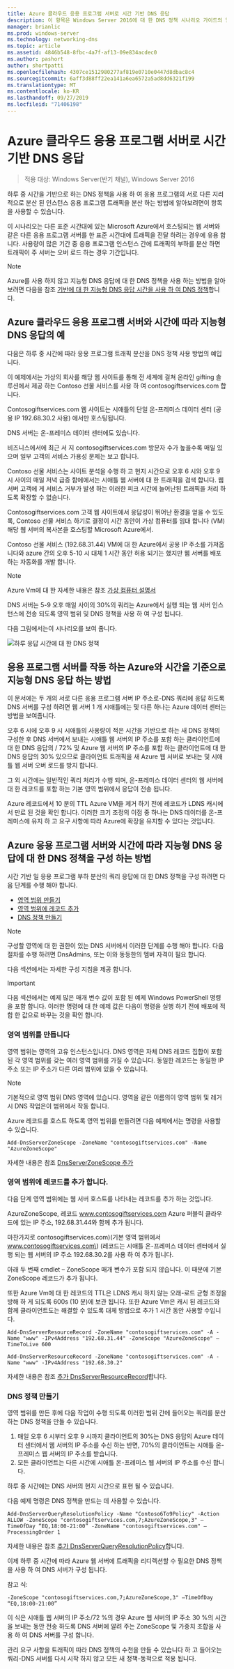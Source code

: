 ```yaml
---
title: Azure 클라우드 응용 프로그램 서버로 시간 기반 DNS 응답
description: 이 항목은 Windows Server 2016에 대 한 DNS 정책 시나리오 가이드의 일부입니다.
manager: brianlic
ms.prod: windows-server
ms.technology: networking-dns
ms.topic: article
ms.assetid: 4846b548-8fbc-4a7f-af13-09e834acdec0
ms.author: pashort
author: shortpatti
ms.openlocfilehash: 4307ce1512980277af819e0710e0447d8dbac8c4
ms.sourcegitcommit: 6aff3d88ff22ea141a6ea6572a5ad8dd6321f199
ms.translationtype: MT
ms.contentlocale: ko-KR
ms.lasthandoff: 09/27/2019
ms.locfileid: "71406198"
---
```

# <a name="dns-responses-based-on-time-of-day-with-an-azure-cloud-app-server"></a>Azure 클라우드 응용 프로그램 서버로 시간 기반 DNS 응답

>적용 대상: Windows Server(반기 채널), Windows Server 2016

하루 중 시간을 기반으로 하는 DNS 정책을 사용 하 여 응용 프로그램의 서로 다른 지리적으로 분산 된 인스턴스 응용 프로그램 트래픽을 분산 하는 방법에 알아보려면이 항목을 사용할 수 있습니다. 

이 시나리오는 다른 표준 시간대에 있는 Microsoft Azure에서 호스팅되는 웹 서버와 같은 다른 응용 프로그램 서버를 한 표준 시간대에 트래픽을 전달 하려는 경우에 유용 합니다. 사용량이 많은 기간 중 응용 프로그램 인스턴스 간에 트래픽의 부하를 분산 하면 트래픽이 주 서버는 오버 로드 하는 경우 기간입니다. 

> [!NOTE]
> Azure를 사용 하지 않고 지능형 DNS 응답에 대 한 DNS 정책을 사용 하는 방법을 알아보려면 다음을 참조 [기반에 대 한 지능형 DNS 응답 시간을 사용 하 여 DNS 정책](Scenario--Use-DNS-Policy-for-Intelligent-DNS-Responses-Based-on-the-Time-of-Day.md)합니다. 

## <a name="example-of-intelligent-dns-responses-based-on-the-time-of-day-with-azure-cloud-app-server"></a>Azure 클라우드 응용 프로그램 서버와 시간에 따라 지능형 DNS 응답의 예

다음은 하루 중 시간에 따라 응용 프로그램 트래픽 분산을 DNS 정책 사용 방법의 예입니다.

이 예제에서는 가상의 회사를 해당 웹 사이트를 통해 전 세계에 걸쳐 온라인 gifting 솔루션에서 제공 하는 Contoso 선물 서비스를 사용 하 여 contosogiftservices.com 합니다. 

Contosogiftservices.com 웹 사이트는 시애틀의 단일 온-프레미스 데이터 센터 (공용 IP 192.68.30.2 사용) 에서만 호스팅됩니다. 

DNS 서버는 온-프레미스 데이터 센터에도 있습니다. 

비즈니스에서에 최근 서 지 contosogiftservices.com 방문자 수가 높을수록 매일 있으며 일부 고객의 서비스 가용성 문제는 보고 합니다. 

Contoso 선물 서비스는 사이트 분석을 수행 하 고 현지 시간으로 오후 6 시와 오후 9 시 사이의 매일 저녁 급증 함에에서는 시애틀 웹 서버에 대 한 트래픽을 검색 합니다. 웹 서버 고객에 게 서비스 거부가 발생 하는 이러한 피크 시간에 늘어난된 트래픽을 처리 하도록 확장할 수 없습니다. 

Contosogiftservices.com 고객 웹 사이트에서 응답성이 뛰어난 환경을 얻을 수 있도록, Contoso 선물 서비스 하기로 결정이 시간 동안이 가상 컴퓨터를 임대 합니다 \(VM\) 해당 웹 서버의 복사본을 호스팅할 Microsoft Azure에서.  

Contoso 선물 서비스 (192.68.31.44) VM에 대 한 Azure에서 공용 IP 주소를 가져옵니다와 azure 간의 오후 5-10 시 대체 1 시간 동안 허용 되기는 했지만 웹 서버를 배포 하는 자동화를 개발 합니다.

> [!NOTE]
> Azure Vm에 대 한 자세한 내용은 참조 [가상 컴퓨터 설명서](https://azure.microsoft.com/documentation/services/virtual-machines/) 

DNS 서버는 5-9 오후 매일 사이의 30%의 쿼리는 Azure에서 실행 되는 웹 서버 인스턴스에 전송 되도록 영역 범위 및 DNS 정책을 사용 하 여 구성 됩니다.

다음 그림에서는이 시나리오를 보여 줍니다.

![하루 응답 시간에 대 한 DNS 정책](../../media/DNS-Policy-Tod2/dns_policy_tod2.jpg)  

## <a name="how-intelligent-dns-responses-based-on-time-of-day-with-azure-app-server-works"></a>응용 프로그램 서버를 작동 하는 Azure와 시간을 기준으로 지능형 DNS 응답 하는 방법
 
이 문서에는 두 개의 서로 다른 응용 프로그램 서버 IP 주소로-DNS 쿼리에 응답 하도록 DNS 서버를 구성 하려면 웹 서버 1 개 시애틀에는 및 다른 하나는 Azure 데이터 센터는 방법을 보여줍니다.

오후 6 시에 오후 9 시 시애틀의 사용량이 적은 시간을 기반으로 하는 새 DNS 정책의 구성한 후 DNS 서버에서 보내는 시애틀 웹 서버의 IP 주소를 포함 하는 클라이언트에 대 한 DNS 응답의 / 72% 및 Azure 웹 서버의 IP 주소를 포함 하는 클라이언트에 대 한 DNS 응답의 30% 있으므로 클라이언트 트래픽을 새 Azure 웹 서버로 보내는 및 시애틀 웹 서버 오버 로드를 방지 합니다. 

그 외 시간에는 일반적인 쿼리 처리가 수행 되며, 온-프레미스 데이터 센터의 웹 서버에 대 한 레코드를 포함 하는 기본 영역 범위에서 응답이 전송 됩니다. 

Azure 레코드에서 10 분의 TTL Azure VM을 제거 하기 전에 레코드가 LDNS 캐시에서 만료 된 것을 확인 합니다. 이러한 크기 조정의 이점 중 하나는 DNS 데이터를 온-프레미스에 유지 하 고 요구 사항에 따라 Azure에 확장을 유지할 수 있다는 것입니다.

## <a name="how-to-configure-dns-policy-for-intelligent-dns-responses-based-on-time-of-day-with-azure-app-server"></a>Azure 응용 프로그램 서버와 시간에 따라 지능형 DNS 응답에 대 한 DNS 정책을 구성 하는 방법

시간 기반 일 응용 프로그램 부하 분산의 쿼리 응답에 대 한 DNS 정책을 구성 하려면 다음 단계를 수행 해야 합니다.

- [영역 범위 만들기](#create-the-zone-scopes)
- [영역 범위에 레코드 추가](#add-records-to-the-zone-scopes)
- [DNS 정책 만들기](#create-the-dns-policies)

> [!NOTE]
> 구성할 영역에 대 한 권한이 있는 DNS 서버에서 이러한 단계를 수행 해야 합니다. 다음 절차를 수행 하려면 DnsAdmins, 또는 이와 동등한의 멤버 자격이 필요 합니다. 

다음 섹션에서는 자세한 구성 지침을 제공 합니다.

> [!IMPORTANT]
> 다음 섹션에서는 예제 많은 매개 변수 값이 포함 된 예제 Windows PowerShell 명령을 포함 합니다. 이러한 명령에 대 한 예제 값은 다음이 명령을 실행 하기 전에 배포에 적합 한 값으로 바꾸는 것을 확인 합니다. 


### <a name="create-the-zone-scopes"></a>영역 범위를 만듭니다

영역 범위는 영역의 고유 인스턴스입니다. DNS 영역은 자체 DNS 레코드 집합이 포함 된 각 영역 범위를 갖는 여러 영역 범위를 가질 수 있습니다. 동일한 레코드는 동일한 IP 주소 또는 IP 주소가 다른 여러 범위에 있을 수 있습니다. 

> [!NOTE]
> 기본적으로 영역 범위 DNS 영역에 있습니다. 영역을 같은 이름의이 영역 범위 및 레거시 DNS 작업은이 범위에서 작동 합니다. 

Azure 레코드를 호스트 하도록 영역 범위를 만들려면 다음 예제에서는 명령을 사용할 수 있습니다.

```
Add-DnsServerZoneScope -ZoneName "contosogiftservices.com" -Name "AzureZoneScope"
```

자세한 내용은 참조 [DnsServerZoneScope 추가](https://docs.microsoft.com/powershell/module/dnsserver/add-dnsserverzonescope?view=win10-ps)

### <a name="add-records-to-the-zone-scopes"></a>영역 범위에 레코드를 추가 합니다.
다음 단계 영역 범위에는 웹 서버 호스트를 나타내는 레코드를 추가 하는 것입니다. 

AzureZoneScope, 레코드 www.contosogiftservices.com Azure 퍼블릭 클라우드에 있는 IP 주소, 192.68.31.44와 함께 추가 됩니다. 

마찬가지로 contosogiftservices.com\)\(기본 영역 범위에서 www.contosogiftservices.com\) \(레코드는 시애틀 온-프레미스 데이터 센터에서 실행 되는 웹 서버의 IP 주소 192.68.30.2를 사용 하 여 추가 됩니다.

아래 두 번째 cmdlet – ZoneScope 매개 변수가 포함 되지 않습니다. 이 때문에 기본 ZoneScope 레코드가 추가 됩니다. 

또한 Azure Vm에 대 한 레코드의 TTL은 LDNS 캐시 하지 않는 오래-로드 균형 조정을 방해 하 게 되도록 600s (10 분)에 보관 됩니다. 또한 Azure Vm은 캐시 된 레코드와 함께 클라이언트도는 해결할 수 있도록 대체 방법으로 추가 1 시간 동안 사용할 수입니다.

```
Add-DnsServerResourceRecord -ZoneName "contosogiftservices.com" -A -Name "www" -IPv4Address "192.68.31.44" -ZoneScope "AzureZoneScope" –TimeToLive 600

Add-DnsServerResourceRecord -ZoneName "contosogiftservices.com" -A -Name "www" -IPv4Address "192.68.30.2"
```

자세한 내용은 참조 [추가 DnsServerResourceRecord](https://docs.microsoft.com/powershell/module/dnsserver/add-dnsserverresourcerecord?view=win10-ps)합니다.  

### <a name="create-the-dns-policies"></a>DNS 정책 만들기 
영역 범위를 만든 후에 다음 작업이 수행 되도록 이러한 범위 간에 들어오는 쿼리를 분산 하는 DNS 정책을 만들 수 있습니다.

1. 매일 오후 6 시부터 오후 9 시까지 클라이언트의 30%는 DNS 응답의 Azure 데이터 센터에서 웹 서버의 IP 주소를 수신 하는 반면, 70%의 클라이언트는 시애틀 온-프레미스 웹 서버의 IP 주소를 받습니다.
2. 모든 클라이언트는 다른 시간에 시애틀 온-프레미스 웹 서버의 IP 주소를 수신 합니다.

하루 중 시간에는 DNS 서버의 현지 시간으로 표현 될 수 있습니다.

다음 예제 명령은 DNS 정책을 만드는 데 사용할 수 있습니다.

```
Add-DnsServerQueryResolutionPolicy -Name "Contoso6To9Policy" -Action ALLOW -ZoneScope "contosogiftservices.com,7;AzureZoneScope,3" –TimeOfDay “EQ,18:00-21:00” -ZoneName "contosogiftservices.com" –ProcessingOrder 1
```

자세한 내용은 참조 [추가 DnsServerQueryResolutionPolicy](https://docs.microsoft.com/powershell/module/dnsserver/add-dnsserverqueryresolutionpolicy?view=win10-ps)합니다.  
  
이제 하루 중 시간에 따라 Azure 웹 서버에 트래픽을 리디렉션할 수 필요한 DNS 정책을 사용 하 여 DNS 서버가 구성 됩니다. 

참고 식:

`
 -ZoneScope "contosogiftservices.com,7;AzureZoneScope,3" –TimeOfDay “EQ,18:00-21:00” 
`

이 식은 시애틀 웹 서버의 IP 주소/72 %의 경우 Azure 웹 서버의 IP 주소 30 %의 시간을 보내는 동안 전송 하도록 DNS 서버에 알려 주는 ZoneScope 및 가중치 조합을 사용 하 여 DNS 서버를 구성 합니다.

관리 요구 사항을 트래픽이 따라 DNS 정책의 수천을 만들 수 있습니다 하 고 들어오는 쿼리-DNS 서버를 다시 시작 하지 않고 모든 새 정책-동적으로 적용 됩니다.
